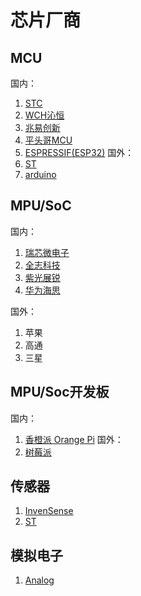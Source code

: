 # 芯片厂商

## MCU
国内：
1. [STC](http://stcmcudata.com/)
2. [WCH沁恒](https://www.wch.cn/)
3. [兆易创新](https://gd32mcu.com/)
4. [平头哥MCU](https://www.t-head.cn/)
5. [ESPRESSIF(ESP32)](https://www.espressif.com.cn/zh-hans)
国外：
1. [ST](https://www.st.com/content/st_com/zh.html)
2. [arduino](https://www.arduino.cc/)

## MPU/SoC
国内：
1. [瑞芯微电子](https://www.rock-chips.com/)
2. [全志科技](https://www.allwinnertech.com/)
3. [紫光展锐](https://www.unisoc.com/)
4. [华为海思](https://www.hisilicon.com/cn/products/Kirin)

国外：
1. 苹果
2. 高通
3. 三星

## MPU/Soc开发板
国内：
1. [香橙派 Orange Pi](http://www.orangepi.cn/)
国外：
1. [树莓派](https://www.raspberrypi.com/products/)

## 传感器
1. [InvenSense](https://invensense.tdk.com/)
2. [ST](https://www.st.com/)

## 模拟电子
1. [Analog](https://www.analog.com/cn/index.html)